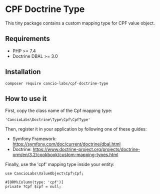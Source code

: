 # CPF Doctrine Type

This tiny package contains a custom mapping type for CPF value object.

## Requirements

- PHP >= 7.4
- Doctrine DBAL >= 3.0

## Installation

    composer require cancio-labs/cpf-doctrine-type

## How to use it

First, copy the class name of the Cpf mapping type:

    'CancioLabs\Doctrine\Type\Cpf\CpfType'

Then, register it in your application by following one of these guides:

- Symfony Framework: https://symfony.com/doc/current/doctrine/dbal.html
- Doctrine: https://www.doctrine-project.org/projects/doctrine-orm/en/3.2/cookbook/custom-mapping-types.html

Finally, use the 'cpf' mapping type inside your entity:

    use CancioLabs\ValueObject\Cpf\Cpf;

    #[ORM\Column(type: 'cpf')]
    private ?Cpf $cpf = null;